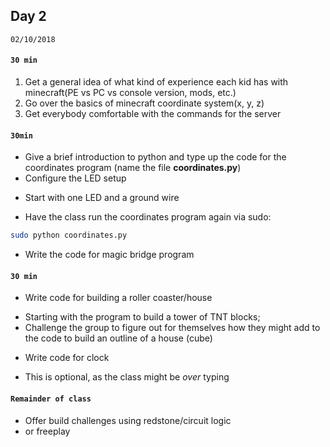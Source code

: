 ## Day 2  

`02/10/2018`  

#### `30 min`  
  1. Get a general idea of what kind of experience each kid has with minecraft(PE vs PC vs console version, mods, etc.)  
  2. Go over the basics of minecraft coordinate system(x, y, z)  
  3. Get everybody comfortable with the commands for the server  

#### `30min`  
  * Give a brief introduction to python and type up the code for the coordinates program (name the file **coordinates.py**)  
  * Configure the LED setup  
   - Start with one LED and a ground wire  
  * Have the class run the coordinates program again via sudo:  
   ```bash  
   sudo python coordinates.py
   ```  
  * Write the code for magic bridge program  

#### `30 min`    
  * Write code for building a roller coaster/house  
   - Starting with the program to build a tower of TNT blocks;  
   - Challenge the group to figure out for themselves how they might add to the code to build an outline of a house (cube)  
   
  * Write code for clock  
   - This is optional, as the class might be *over* typing  

#### `Remainder of class`  
 - Offer build challenges using redstone/circuit logic  
 - or freeplay  
